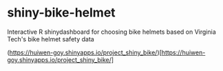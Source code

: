 # shiny-bike-helmet
Interactive R shinydashboard for choosing bike helmets based on Virginia Tech's bike helmet safety data

(https://huiwen-goy.shinyapps.io/project_shiny_bike/)[https://huiwen-goy.shinyapps.io/project_shiny_bike/]

